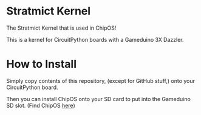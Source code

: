 # Stratmict Kernel
 The Stratmict Kernel that is used in ChipOS!

 This is a kernel for CircuitPython boards with a Gameduino 3X Dazzler.
 
# How to Install
 Simply copy contents of this repository, (except for GitHub stuff,) onto your CircuitPython board.
 
 Then you can install ChipOS onto your SD card to put into the Gameduino SD slot. (Find ChipOS [here](https://github.com/ProjectKalgary/ChipOS))
